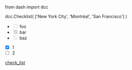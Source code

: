 from dash import dcc

dcc.Checklist(
    ['New York City',
     'Montréal',
     'San Francisco']
)

<ul>
    <li><input type="checkbox" disabled> foo</li>
    <li><input type="checkbox" disabled checked> bar</li>
    <li><input type="checkbox" disabled> baz</li>
</ul>

* [x] 1
* [ ] 2

[check_list](https://github.com/Hclothilde/Test/issues/1#issue-2233328206)

